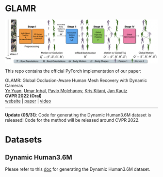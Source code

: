 # GLAMR
<img src="docs/glamr_overview.png" width="800">

This repo contains the official PyTorch implementation of our paper:
  
GLAMR: Global Occlusion-Aware Human Mesh Recovery with Dynamic Cameras  
[Ye Yuan](https://www.ye-yuan.com/), [Umar Iqbal](http://www.umariqbal.info/), [Pavlo Molchanov](https://research.nvidia.com/person/pavlo-molchanov/), [Kris Kitani](http://www.cs.cmu.edu/~kkitani/), [Jan Kautz](https://jankautz.com/)  
**CVPR 2022 (Oral)**  
[website](https://nvlabs.github.io/GLAMR) | [paper](https://arxiv.org/abs/2112.01524) | [video](https://youtu.be/wpObDXcYueo)

---
**Update (05/31)**: Code for generating the Dynamic Human3.6M dataset is released! Code for the method will be released around CVPR 2022.

# Datasets
## Dynamic Human3.6M
Please refer to this [doc](docs/prepare_dynamic_h36m.md) for generating the Dynamic Human3.6M dataset.
